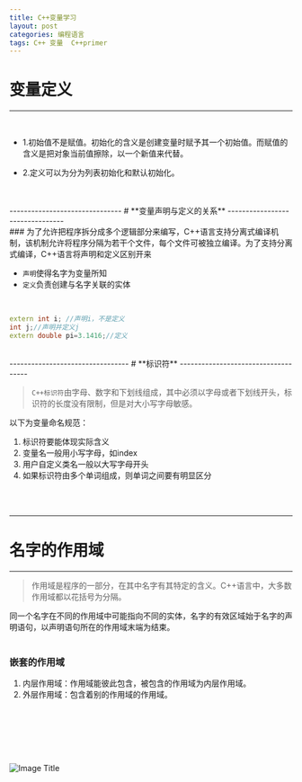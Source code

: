 ```yaml
---
title: C++变量学习
layout: post
categories: 编程语言
tags: C++ 变量  C++primer
---
```

<span id="jump"></span>


#  **变量定义**
-----------------------------
<br/>

- 1.初始值不是赋值。初始化的含义是创建变量时赋予其一个初始值。而赋值的含义是把对象当前值擦除，以一个新值来代替。  

- 2.定义可以为分为列表初始化和默认初始化。  
<br/>
<br/>
-------------------------------
# **变量声明与定义的关系** 
--------------------------------
<br/>
### 为了允许把程序拆分成多个逻辑部分来编写，C++语言支持分离式编译机制，该机制允许将程序分隔为若干个文件，每个文件可被独立编译。为了支持分离式编译，C++语言将声明和定义区别开来   



- `声明`使得名字为变量所知
- `定义`负责创建与名字关联的实体
<br/>

``` c++
extern int i; //声明i，不是定义  
int j;//声明并定义j  
extern double pi=3.1416;//定义  
```
 <br/>
---------------------------------
# **标识符**  
------------------------------------
<br/>

 
>`C++标识符`由字母、数字和下划线组成，其中必须以字母或者下划线开头，标识符的长度没有限制，但是对大小写字母敏感。  

以下为变量命名规范：
1. 标识符要能体现实际含义
2. 变量名一般用小写字母，如index
3. 用户自定义类名一般以大写字母开头
4. 如果标识符由多个单词组成，则单词之间要有明显区分  
<br/>
<br/>
  
----------------------------------------
# 名字的作用域
----------------------------------------
  
  
>作用域是程序的一部分，在其中名字有其特定的含义。C++语言中，大多数作用域都以花括号为分隔。  


  
同一个名字在不同的作用域中可能指向不同的实体，名字的有效区域始于名字的声明语句，以声明语句所在的作用域末端为结束。  
<br/>
###  **嵌套的作用域**
1. 内层作用域：作用域能彼此包含，被包含的作用域为内层作用域。  
2. 外层作用域：包含着别的作用域的作用域。  
<br/>
<br/>
<br/>
<br/>
<br/>

![Image Title](http://img1.qunarzz.com/travel/d8/1707/61/7da2b32e9436bab5.jpg_r_680x294x95_526412e1.jpg)